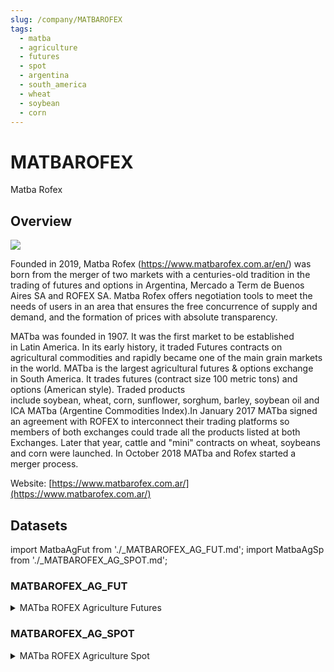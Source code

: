 ```yaml
---
slug: /company/MATBAROFEX
tags:
  - matba
  - agriculture
  - futures
  - spot
  - argentina
  - south_america
  - wheat
  - soybean
  - corn
---
```

MATBAROFEX
============================================================

Matba Rofex

## Overview

![](/img/data/matbarofex.png)

Founded in 2019, Matba Rofex (https://www.matbarofex.com.ar/en/) was born from the merger of two markets with a centuries-old tradition in the trading of futures and options in Argentina, Mercado a Term de Buenos Aires SA and ROFEX SA. Matba Rofex offers negotiation tools to meet the needs of users in an area that ensures the free concurrence of supply and demand, and the formation of prices with absolute transparency.

MATba was founded in 1907. It was the first market to be established in Latin America. In its early history, it traded Futures contracts on agricultural commodities and rapidly became one of the main grain markets in the world. MATba is the largest agricultural futures & options exchange in South America. It trades futures (contract size 100 metric tons) and options (American style). Traded products include soybean, wheat, corn, sunflower, sorghum, barley, soybean oil and ICA MATba (Argentine Commodities Index).In January 2017 MATba signed an agreement with ROFEX to interconnect their trading platforms so members of both exchanges could trade all the products listed at both Exchanges. Later that year, cattle and "mini" contracts on wheat, soybeans and corn were launched. In October 2018 MATba and Rofex started a merger process.

Website: [https://www.matbarofex.com.ar/](https://www.matbarofex.com.ar/)

## Datasets
import MatbaAgFut from './_MATBAROFEX_AG_FUT.md';
import MatbaAgSp from './_MATBAROFEX_AG_SPOT.md';


### MATBAROFEX_AG_FUT
<details>
<summary>MATba ROFEX Agriculture Futures </summary>
<MatbaAgFut />
</details>

### MATBAROFEX_AG_SPOT
<details>
<summary>MATba ROFEX Agriculture Spot </summary>
<MatbaAgSp />
</details>